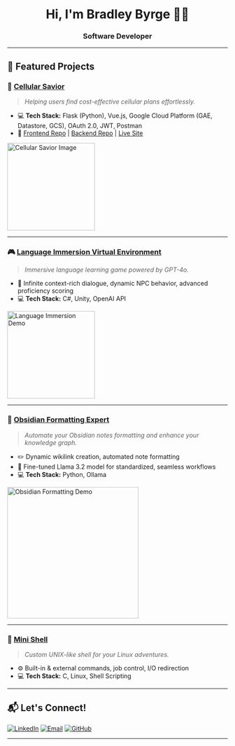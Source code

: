 <h1 align="center">Hi, I'm Bradley Byrge 👨‍💻</h1>
<h3 align="center">Software Developer</h3>

---

## 🚀 Featured Projects 

### 📱 [Cellular Savior](https://cellularsavior.com/)
> *Helping users find cost-effective cellular plans effortlessly.*

- 💻 **Tech Stack:** Flask (Python), Vue.js, Google Cloud Platform (GAE, Datastore, GCS), OAuth 2.0, JWT, Postman
- 🔗 [Frontend Repo](https://github.com/BByrge/Cellular-Savior-Frontend) | [Backend Repo](https://github.com/BByrge/Cell-Savior) | [Live Site](https://cellularsavior.com/)

<img align="left" src="https://github.com/user-attachments/assets/55039869-0569-426d-95f2-e08ccad7260d" width="200" alt="Cellular Savior Image"/>

<br clear="left"/>

---

### 🎮 [Language Immersion Virtual Environment](https://github.com/ThomaDevOSU/LIVE)
> *Immersive language learning game powered by GPT-4o.*

- 🎯 Infinite context-rich dialogue, dynamic NPC behavior, advanced proficiency scoring
- 💻 **Tech Stack:** C#, Unity, OpenAI API

<img align="left" src="https://github.com/user-attachments/assets/8530c296-635b-4a70-bbcf-57c8063a9962" width="200" alt="Language Immersion Demo"/>

<br clear="left"/>

---

### 📓 [Obsidian Formatting Expert](https://github.com/BByrge/ObsidianFormattingExpert)
> *Automate your Obsidian notes formatting and enhance your knowledge graph.*

- ✏️ Dynamic wikilink creation, automated note formatting
- 🧠 Fine-tuned Llama 3.2 model for standardized, seamless workflows
- 💻 **Tech Stack:** Python, Ollama

<img align="left" src="https://github.com/user-attachments/assets/2c9464d0-db60-48df-82eb-d760e16cc3d8" width="300" alt="Obsidian Formatting Demo"/>

<br clear="left"/>

---

### 🐚 [Mini Shell](https://github.com/BByrge/Mini-Shell)
> *Custom UNIX-like shell for your Linux adventures.*

- ⚙️ Built-in & external commands, job control, I/O redirection
- 💻 **Tech Stack:** C, Linux, Shell Scripting

---

## 📬 Let's Connect!

[![LinkedIn](https://img.shields.io/badge/-LinkedIn-blue?style=flat-square&logo=linkedin&logoColor=white)](https://www.linkedin.com/in/bradleybyrge/)
[![Email](https://img.shields.io/badge/-Email-red?style=flat-square&logo=gmail&logoColor=white)](mailto:BradleyByrge@gmail.com)
[![GitHub](https://img.shields.io/badge/-GitHub-black?style=flat-square&logo=github&logoColor=white)](https://github.com/BByrge)

---  



